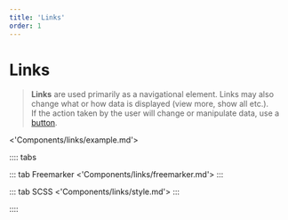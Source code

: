 ```yaml
---
title: 'Links'
order: 1
---
```


# Links

> **Links** are used primarily as a navigational element. Links may also change what or how data is displayed (view more, show all etc.).<br >If the action taken by the user will change or manipulate data, use a [button](/Components/buttons).

<'Components/links/example.md'>

:::: tabs

::: tab Freemarker
<'Components/links/freemarker.md'>
:::

::: tab SCSS
<'Components/links/style.md'>
:::

::::